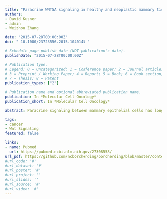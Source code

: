 ```yaml
---
title: "Paracrine WNT5A signaling in healthy and neoplastic mammary tissue"
authors:
- David Kusner
- admin
- Weizhou Zhang

date: "2015-07-28T00:00:00Z"
doi: " 10.1080/23723556.2015.1040145 "

# Schedule page publish date (NOT publication's date).
publishDate: "2015-07-28T00:00:00Z"

# Publication type.
# Legend: 0 = Uncategorized; 1 = Conference paper; 2 = Journal article;
# 3 = Preprint / Working Paper; 4 = Report; 5 = Book; 6 = Book section;
# 7 = Thesis; 8 = Patent
publication_types: ["2"]

# Publication name and optional abbreviated publication name.
publication: In *Molecular Cell Oncology*
publication_short: In *Molecular Cell Oncology*

abstract: Paracrine signaling between mammary epithelial cells has long been appreciated. Recently, we found that Wnt5a, a novel noncanonical Wnt ligand of luminal origin, counteracts canonical Wnt signaling in basal mammary epithelial cells through a paracrine pathway, inhibits the expansion of Erbb2-induced tumor-initiating cells, and suppresses tumor incidence and metastasis. 

tags:
- cancer
- Wnt Signaling
featured: false

links:
- name: Pubmed
  url: https://pubmed.ncbi.nlm.nih.gov/27308558/
url_pdf: https://github.com/ncborcherding/borcherding/blob/master/content/publication/kusner2016paracrine/kusner2016paracrine.pdf
#url_code: '#'
#url_dataset: '#'
#url_poster: '#'
#url_project: ''
#url_slides: ''
#url_source: '#'
#url_video: '#'
---
```


